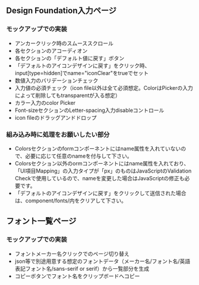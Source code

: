 ## Design Foundation入力ページ

### モックアップでの実装

- アンカークリック時のスムーススクロール
- 各セクションのアコーディオン
- 各セクションの「デフォルト値に戻す」ボタン
- 「デフォルトのアイコンデザインに戻す」をクリック時、input[type=hidden]でname="iconClear"をtrueでセット
- 数値入力のバリデーションチェック
- 入力値の必須チェック（icon file以外は全て必須想定。ColorはPickerの入力によって削除してもtransparentが入る想定）
- カラー入力のcolor Picker
- Font-sizeセクションのLetter-spacing入力disableコントロール
- icon fileのドラッグアンドドロップ

### 組み込み時に処理をお願いしたい部分

- Colorsセクションのformコンポーネントにはname属性を入れていないので、必要に応じて任意のnameを付与して下さい。
- Colorsセクション以外のormコンポーネントにはname属性を入れており、「UI項目Mapping」の入力タイプが「px」のものはJavaScriptのValidation Checkで使用しているので、nameを変更した場合はJavaScriptの修正も必要です。
- 「デフォルトのアイコンデザインに戻す」をクリックして送信された場合は、component/fonts/内をクリアして下さい。



## フォント一覧ページ

### モックアップでの実装

- フォントメーカー名クリックでのページ切り替え
- json等で別途用意する想定のフォントデータ（メーカー名/フォント名/英語表記フォント名/sans-serif or serif）から一覧部分を生成
- コピーボタンでフォント名をクリップボードへコピー
